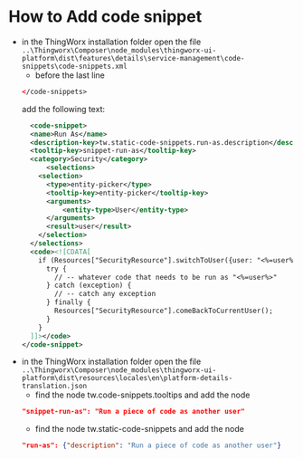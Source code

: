 # How to Add code snippet
- in the ThingWorx installation folder open the file
  ```..\Thingworx\Composer\node_modules\thingworx-ui-platform\dist\features\details\service-management\code-snippets\code-snippets.xml```
  - before the last line
  ```XML
  </code-snippets>
  ```
  add the following text:
  ```XML
	<code-snippet>
    <name>Run As</name>
    <description-key>tw.static-code-snippets.run-as.description</description-key>
    <tooltip-key>snippet-run-as</tooltip-key>
    <category>Security</category>
		<selections>
      <selection>
        <type>entity-picker</type>
        <tooltip-key>entity-picker</tooltip-key>
        <arguments>
            <entity-type>User</entity-type>
        </arguments>
        <result>user</result>
      </selection>
    </selections>
    <code><![CDATA[
      if (Resources["SecurityResource"].switchToUser({user: "<%=user%>"})) {
        try {
          // -- whatever code that needs to be run as "<%=user%>"
        } catch (exception) {
          // -- catch any exception
        } finally {
          Resources["SecurityResource"].comeBackToCurrentUser();
        }
      }
    ]]></code>
  </code-snippet>
  ```
- in the ThingWorx installation folder open the file ```..\Thingworx\Composer\node_modules\thingworx-ui-platform\dist\resources\locales\en\platform-details-translation.json```
  - find the node tw.code-snippets.tooltips and add the node
  ```JSON
  "snippet-run-as": "Run a piece of code as another user"
  ```
  - find the node tw.static-code-snippets and add the node
  ```JSON
  "run-as": {"description": "Run a piece of code as another user"}
  ```